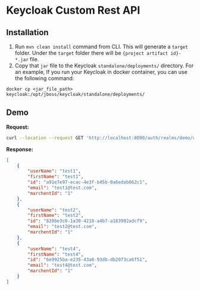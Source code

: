 # Keycloak Custom Rest API
## Installation
 1. Run  `mvn clean install` command from CLI. This will generate a `target` folder. Under the `target` folder there will be `{project artifact id}-*.jar` file.
 2.  Copy that `jar` file to the Keycloak `standalone/deployments/` directory. For an example, If you run your Keycloak in docker container, you can use the following command:
 ```dillinger
docker cp <jar_file_path> keycloak:/opt/jboss/keycloak/standalone/deployments/
```
## Demo
**Request:**
```sh
curl --location --request GET 'http://localhost:8090/auth/realms/demo/userapi-rest/users/search-by-attr?attr=merchant_id&value=1'
```
**Response:**
```json
[
    {
        "userName": "test1",
        "firstName": "test1",
        "id": "a91e7e97-ecac-4e3f-b45b-0a6edab062c1",
        "email": "test1@test.com",
        "marchentId": "1"
    },
    {
        "userName": "test2",
        "firstName": "test2",
        "id": "820be3c0-1a30-4218-a4b7-a183992adcf9",
        "email": "test2@test.com",
        "marchentId": "1"
    },
    {
        "userName": "test4",
        "firstName": "test4",
        "id": "6e9925ba-e235-43a8-93db-db2073ca6f51",
        "email": "test4@test.com",
        "marchentId": "1"
    }
]
```
